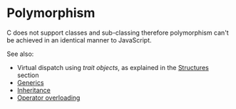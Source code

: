 # Polymorphism

C does not support classes and sub-classing therefore polymorphism can't be achieved in an identical manner to JavaScript.

See also:

- Virtual dispatch using _trait objects_, as explained in the [Structures]
  section
- [Generics]
- [Inheritance]
- [Operator overloading]

[structures]: ./custom-types/structs.md
[generics]: ./generics.md
[inheritance]: ./inheritance.md
[operator overloading]: ./operator-overloading.md
